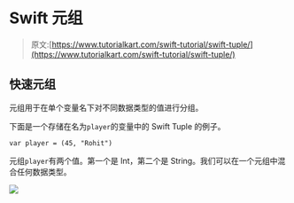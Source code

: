 # Swift 元组

> 原文:[https://www.tutorialkart.com/swift-tutorial/swift-tuple/](https://www.tutorialkart.com/swift-tutorial/swift-tuple/)

## 快速元组

元组用于在单个变量名下对不同数据类型的值进行分组。

下面是一个存储在名为`player`的变量中的 Swift Tuple 的例子。

```
var player = (45, "Rohit")
```

元组`player`有两个值。第一个是 Int，第二个是 String。我们可以在一个元组中混合任何数据类型。

[![](../Images/925da31b32d6bc3827932f6c8afb11bb.png)](https://www.tutorialkart.com/)